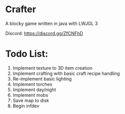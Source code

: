 # Crafter

A blocky game written in java with LWJGL 3

Discord: https://discord.gg/ZfCNFhD

# Todo List:
1. Implement texture to 3D item creation
2. Implement crafting with basic craft recipe handling
3. Re-implement basic lighting
4. Implement torches
5. Implement day/night
6. Implement mobs
7. Save map to disk
8. Begin infdev 

